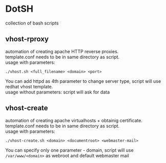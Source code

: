# DotSH
collection of bash scripts

## vhost-rproxy
automation of creating apache HTTP reverse proxies. <br>
template.conf needs to be in same directory as script. <br>
usage with parameters: <br>
```
./vhost.sh <full_filename> <domain> <port>
 ```
 You can add httpd as 4th parameter to change server type, script will use redhat vhost template. <br>
usage without parameters: script will ask for data

## vhost-create
automation of creating apache virtualhosts + obtainig certificate. <br>
template.conf needs to be in same directory as script. <br>
usage with parameters:<br>
```
./vhost-create.sh <domain> <documentroot> <webmaster-mail>
```
You can specify only one parameter - domain, script will use ```/var/www/<domain>``` as webroot and default webmaster mail

